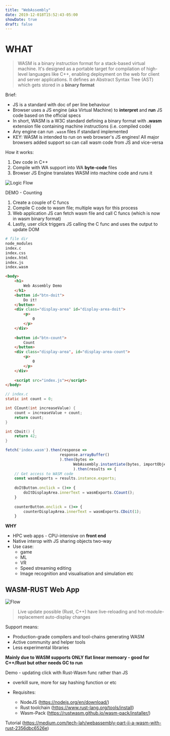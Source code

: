 ```yaml
---
title: "WebAssembly"
date: 2019-12-018T15:52:43-05:00
showDate: true
draft: false
---
```


# WHAT

> WASM is a binary instruction format for a stack-based virtual machine. It's designed as a portable target for compilation of high-level languages like C++, enabling deployment on the web for client and server applications. It defines an Abstract Syntax Tree (AST) which gets stored in a **binary format**

Brief:

- JS is a standard with doc of per line behaviour
- Browser uses a JS engine (aka Virtual Machine) to **interpret** and **run** JS code based on the official specs
- In short, WASM is a W3C standard defining a binary format with **.wasm** extension file containing machine instructions (i.e. compiled code)
- Any engine can run `.wasm` files if standard implemented
- KEY: WASM is intended to run on web browser's JS engines! All major browsers added support so can call wasm code from JS and vice-versa

How it works:

1. Dev code in C++
2. Compile with WA support into WA **byte-code** files
3. Browser JS Engine translates WASM into machine code and runs it

![Logic Flow](https://cdn-images-1.medium.com/max/1600/0*xU7akQpF9KctXbQA.png)

DEMO - Counting

1. Create a couple of C funcs
2. Compile C code to wasm file; multiple ways for this process
3. Web application JS can fetch wasm file and call C funcs (which is now in wasm binary format)
4. Lastly, user click triggers JS calling the C func and uses the output to update DOM

```bash
# file dir
node_modules
index.c
index.css
index.html
index.js
index.wasm
```

```html
<body>
    <h1>
        Web Assembly Demo
    </h1>
    <button id="btn-doit">
        Do it!
    </button>
    <div class="display-area" id="display-area-doit">
        <p>
            0
        </p>
    </div>
    
    <button id="btn-count">
        Count
    </button>
    <div class="display-area", id="display-area-count">
        <p>
            0
        </p>
    </div>
    
    <script src="index.js"></script>
</body>
```

```c
// index.c
static int count = 0;

int CCount(int increaseValue) {
    count = increaseValue + count;
    return count;
}

int CDoit() {
    return 42;
}
```

```javascript
fetch('index.wasm').then(response =>
                        response.arrayBuffer()
                        ).then(bytes =>
                              WebAssembly.instantiate(bytes, importObject)
                              ).then(results => {
    // Get access to WASM code
    const wasmExports = results.instance.exports;
    
    doItButton.onclick = ()=> {
        doItDisplayArea.innerText = wasmExports.CCount();
    }
    
    counterButton.onclick = ()=> {
        counterDisplayArea.innerText = wasmExports.CDoit(1);
    }
```



**WHY**

- HPC web apps - CPU-intensive on **front end**
- Native interop with JS sharing objects two-way
- Use case:
  - game
  - ML
  - VR
  - Speed streaming editing
  - Image recognition and visualisation and simulation etc



## WASM-RUST Web App

![Flow](https://miro.medium.com/max/875/1*jxw6m_ObbwHuRFhmYpsBbg.png)

> Live update possible (Rust, C++) have live-reloading and hot-module-replacement auto-display changes

Support means:

- Production-grade compilers and tool-chains generating WASM
- Active community and helper tools
- Less experimental libraries

**Mainly due to WASM supports ONLY flat linear memoary - good for C++/Rust but other needs GC to run**

Demo - updating click with Rust-Wasm func rather than JS 

- overkill sure, more for say hashing function or etc

- Requisites:
  - NodeJS (https://nodejs.org/en/download/)
  - Rust toolchain (https://www.rust-lang.org/tools/install)
  - Wasm-Pack (https://rustwasm.github.io/wasm-pack/installer/)

Tutorial (https://medium.com/tech-lah/webassembly-part-ii-a-wasm-with-rust-2356dbc6526e)

